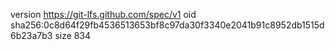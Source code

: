 version https://git-lfs.github.com/spec/v1
oid sha256:0c8d64f29fb4536513653bf8c97da30f3340e2041b91c8952db1515d6b23a7b3
size 834
